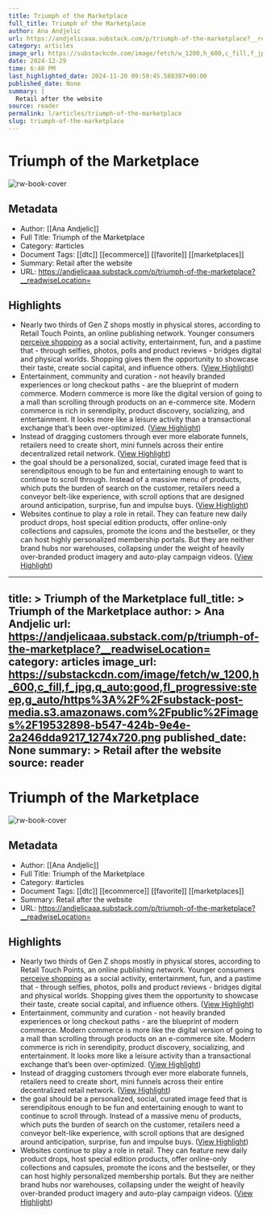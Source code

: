 ```yaml
---
title: Triumph of the Marketplace
full_title: Triumph of the Marketplace
author: Ana Andjelic
url: https://andjelicaaa.substack.com/p/triumph-of-the-marketplace?__readwiseLocation=
category: articles
image_url: https://substackcdn.com/image/fetch/w_1200,h_600,c_fill,f_jpg,q_auto:good,fl_progressive:steep,g_auto/https%3A%2F%2Fsubstack-post-media.s3.amazonaws.com%2Fpublic%2Fimages%2F19532898-b547-424b-9e4e-2a246dda9217_1274x720.png
date: 2024-12-29
time: 6:40 PM
last_highlighted_date: 2024-11-20 09:59:45.588387+00:00
published_date: None
summary: |
  Retail after the website
source: reader
permalink: l/articles/triumph-of-the-marketplace
slug: triumph-of-the-marketplace
---
```

# Triumph of the Marketplace

![rw-book-cover](https://substackcdn.com/image/fetch/w_1200,h_600,c_fill,f_jpg,q_auto:good,fl_progressive:steep,g_auto/https%3A%2F%2Fsubstack-post-media.s3.amazonaws.com%2Fpublic%2Fimages%2F19532898-b547-424b-9e4e-2a246dda9217_1274x720.png)

## Metadata
- Author: [[Ana Andjelic]]
- Full Title: Triumph of the Marketplace
- Category: #articles
- Document Tags: [[dtc]] [[ecommerce]] [[favorite]] [[marketplaces]] 
- Summary: Retail after the website
- URL: https://andjelicaaa.substack.com/p/triumph-of-the-marketplace?__readwiseLocation=

## Highlights
- Nearly two thirds of Gen Z shops mostly in physical stores, according to Retail Touch Points, an online publishing network. Younger consumers [perceive shopping](https://retail-assist.com/gen-z-vs-gen-x-vs-gen-y-shopping-habits-survey/) as a social activity, entertainment, fun, and a pastime that - through selfies, photos, polls and product reviews - bridges digital and physical worlds. Shopping gives them the opportunity to showcase their taste, create social capital, and influence others. ([View Highlight](https://read.readwise.io/read/01jd4fx87wh0xxkd76se718203))
- Entertainment, community and curation - not heavily branded experiences or long checkout paths - are the blueprint of modern commerce. Modern commerce is more like the digital version of going to a mall than scrolling through products on an e-commerce site. Modern commerce is rich in serendipity, product discovery, socializing, and entertainment. It looks more like a leisure activity than a transactional exchange that’s been over-optimized. ([View Highlight](https://read.readwise.io/read/01jd4fxxdksp9hhz9taj8emxb3))
- Instead of dragging customers through ever more elaborate funnels, retailers need to create short, mini funnels across their entire decentralized retail network. ([View Highlight](https://read.readwise.io/read/01jd4fz2zmb8bm8rptw2s3v55x))
- the goal should be a personalized, social, curated image feed that is serendipitous enough to be fun and entertaining enough to want to continue to scroll through. Instead of a massive menu of products, which puts the burden of search on the customer, retailers need a conveyor belt-like experience, with scroll options that are designed around anticipation, surprise, fun and impulse buys. ([View Highlight](https://read.readwise.io/read/01jd4g0qeps7crjrvtvzfzmx4k))
- Websites continue to play a role in retail. They can feature new daily product drops, host special edition products, offer online-only collections and capsules, promote the icons and the bestseller, or they can host highly personalized membership portals. But they are neither brand hubs nor warehouses, collapsing under the weight of heavily over-branded product imagery and auto-play campaign videos. ([View Highlight](https://read.readwise.io/read/01jd4g6yhq61hss2reac64hgag))


---
title: >
  Triumph of the Marketplace
full_title: >
  Triumph of the Marketplace
author: >
  Ana Andjelic
url: https://andjelicaaa.substack.com/p/triumph-of-the-marketplace?__readwiseLocation=
category: articles
image_url: https://substackcdn.com/image/fetch/w_1200,h_600,c_fill,f_jpg,q_auto:good,fl_progressive:steep,g_auto/https%3A%2F%2Fsubstack-post-media.s3.amazonaws.com%2Fpublic%2Fimages%2F19532898-b547-424b-9e4e-2a246dda9217_1274x720.png
published_date: None
summary: >
  Retail after the website
source: reader
---
# Triumph of the Marketplace

![rw-book-cover](https://substackcdn.com/image/fetch/w_1200,h_600,c_fill,f_jpg,q_auto:good,fl_progressive:steep,g_auto/https%3A%2F%2Fsubstack-post-media.s3.amazonaws.com%2Fpublic%2Fimages%2F19532898-b547-424b-9e4e-2a246dda9217_1274x720.png)

## Metadata
- Author: [[Ana Andjelic]]
- Full Title: Triumph of the Marketplace
- Category: #articles
- Document Tags: [[dtc]] [[ecommerce]] [[favorite]] [[marketplaces]] 
- Summary: Retail after the website
- URL: https://andjelicaaa.substack.com/p/triumph-of-the-marketplace?__readwiseLocation=

## Highlights
- Nearly two thirds of Gen Z shops mostly in physical stores, according to Retail Touch Points, an online publishing network. Younger consumers [perceive shopping](https://retail-assist.com/gen-z-vs-gen-x-vs-gen-y-shopping-habits-survey/) as a social activity, entertainment, fun, and a pastime that - through selfies, photos, polls and product reviews - bridges digital and physical worlds. Shopping gives them the opportunity to showcase their taste, create social capital, and influence others. ([View Highlight](https://read.readwise.io/read/01jd4fx87wh0xxkd76se718203))
- Entertainment, community and curation - not heavily branded experiences or long checkout paths - are the blueprint of modern commerce. Modern commerce is more like the digital version of going to a mall than scrolling through products on an e-commerce site. Modern commerce is rich in serendipity, product discovery, socializing, and entertainment. It looks more like a leisure activity than a transactional exchange that’s been over-optimized. ([View Highlight](https://read.readwise.io/read/01jd4fxxdksp9hhz9taj8emxb3))
- Instead of dragging customers through ever more elaborate funnels, retailers need to create short, mini funnels across their entire decentralized retail network. ([View Highlight](https://read.readwise.io/read/01jd4fz2zmb8bm8rptw2s3v55x))
- the goal should be a personalized, social, curated image feed that is serendipitous enough to be fun and entertaining enough to want to continue to scroll through. Instead of a massive menu of products, which puts the burden of search on the customer, retailers need a conveyor belt-like experience, with scroll options that are designed around anticipation, surprise, fun and impulse buys. ([View Highlight](https://read.readwise.io/read/01jd4g0qeps7crjrvtvzfzmx4k))
- Websites continue to play a role in retail. They can feature new daily product drops, host special edition products, offer online-only collections and capsules, promote the icons and the bestseller, or they can host highly personalized membership portals. But they are neither brand hubs nor warehouses, collapsing under the weight of heavily over-branded product imagery and auto-play campaign videos. ([View Highlight](https://read.readwise.io/read/01jd4g6yhq61hss2reac64hgag))


